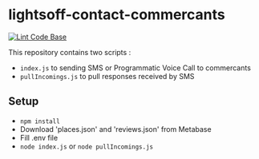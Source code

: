 # lightsoff-contact-commercants

[![Lint Code Base](https://github.com/LaReserveTech/lightsoff-contact-commercants/actions/workflows/linter.yml/badge.svg)](https://github.com/LaReserveTech/lightsoff-contact-commercants/actions/workflows/linter.yml)

This repository contains two scripts :
- `index.js` to sending SMS or Programmatic Voice Call to commercants
- `pullIncomings.js` to pull responses received by SMS

## Setup
- `npm install`
- Download 'places.json' and 'reviews.json' from Metabase
- Fill .env file
- `node index.js` or `node pullIncomings.js`